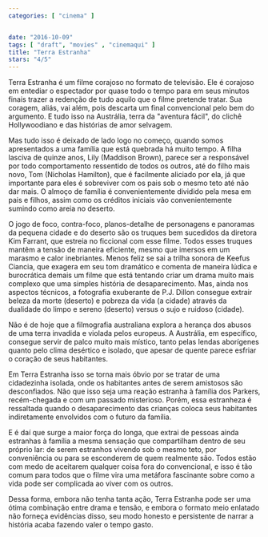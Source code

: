 ```yaml
---
categories: [ "cinema" ]


date: "2016-10-09"
tags: [ "draft", "movies" , "cinemaqui" ]
title: "Terra Estranha"
stars: "4/5"
---
```

Terra Estranha é um filme corajoso no formato de televisão. Ele é corajoso em entediar o espectador por quase todo o tempo para em seus minutos finais trazer a redenção de tudo aquilo que o filme pretende tratar. Sua coragem, aliás, vai além, pois descarta um final convencional pelo bem do argumento. E tudo isso na Austrália, terra da "aventura fácil", do clichê Hollywoodiano e das histórias de amor selvagem.

Mas tudo isso é deixado de lado logo no começo, quando somos apresentados a uma família que está quebrada há muito tempo. A filha lasciva de quinze anos, Lily (Maddison Brown), parece ser a responsável por todo comportamento ressentido de todos os outros, até do filho mais novo, Tom (Nicholas Hamilton), que é facilmente aliciado por ela, já que importante para eles é sobreviver com os pais sob o mesmo teto até não dar mais. O almoço de família é convenientemente dividido pela mesa em pais e filhos, assim como os créditos iniciais vão convenientemente sumindo como areia no deserto.

O jogo de foco, contra-foco, planos-detalhe de personagens e panoramas da pequena cidade e do deserto são os truques bem sucedidos da diretora Kim Farrant, que estreia no ficcional com esse filme. Todos esses truques mantêm a tensão de maneira eficiente, mesmo que imersos em um marasmo e calor inebriantes. Menos feliz se sai a trilha sonora de Keefus Ciancia, que exagera em seu tom dramático e comenta de maneira lúdica e burocrática demais um filme que está tentando criar um drama muito mais complexo que uma simples história de desaparecimento. Mas, ainda nos aspectos técnicos, a fotografia exuberante de P.J. Dillon consegue extrair beleza da morte (deserto) e pobreza da vida (a cidade) através da dualidade do limpo e sereno (deserto) versus o sujo e ruidoso (cidade).

Não é de hoje que a filmografia australiana explora a herança dos abusos de uma terra invadida e violada pelos europeus. A Austrália, em específico, consegue servir de palco muito mais místico, tanto pelas lendas aborígenes quanto pelo clima desértico e isolado, que apesar de quente parece esfriar o coração de seus habitantes.

Em Terra Estranha isso se torna mais óbvio por se tratar de uma cidadezinha isolada, onde os habitantes antes de serem amistosos são desconfiados. Não que isso seja uma reação estranha à família dos Parkers, recém-chegada e com um passado misterioso. Porém, essa estranheza é ressaltada quando o desaparecimento das crianças coloca seus habitantes indiretamente envolvidos com o futuro da família.

E é daí que surge a maior força do longa, que extrai de pessoas ainda estranhas à família a mesma sensação que compartilham dentro de seu próprio lar: de serem estranhos vivendo sob o mesmo teto, por conveniência ou para se esconderem de quem realmente são. Todos estão com medo de aceitarem qualquer coisa fora do convencional, e isso é tão comum para todos que o filme vira uma metáfora fascinante sobre como a vida pode ser complicada ao viver com os outros.

Dessa forma, embora não tenha tanta ação, Terra Estranha pode ser uma ótima combinação entre drama e tensão, e embora o formato meio enlatado não forneça evidências disso, seu modo honesto e persistente de narrar a história acaba fazendo valer o tempo gasto.
